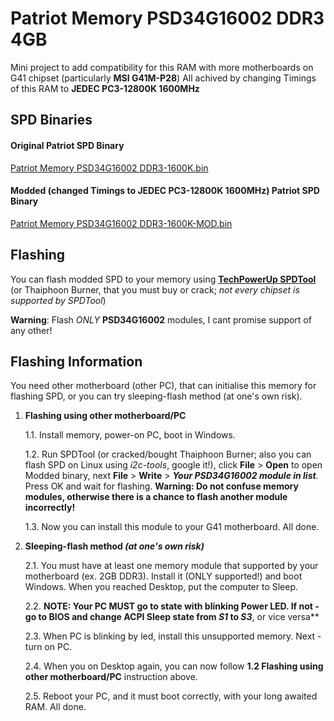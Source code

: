# Patriot Memory PSD34G16002 DDR3 4GB

Mini project to add compatibility for this RAM with more motherboards on G41 chipset (particularly **MSI G41M-P28**)
All achived by changing Timings of this RAM to **JEDEC PC3-12800K 1600MHz**



## SPD Binaries

#### Original Patriot SPD Binary

[Patriot Memory PSD34G16002 DDR3-1600K.bin](https://github.com/Ivan-Alone/Patriot-Memory-PSD34G16002/raw/master/Patriot%20Memory%20PSD34G16002%20DDR3-1600K.bin)

#### Modded (changed Timings to JEDEC PC3-12800K 1600MHz) Patriot SPD Binary

[Patriot Memory PSD34G16002 DDR3-1600K-MOD.bin](https://github.com/Ivan-Alone/Patriot-Memory-PSD34G16002/raw/master/Patriot%20Memory%20PSD34G16002%20DDR3-1600K%20-%20MOD.bin)



## Flashing

You can flash modded SPD to your memory using **[TechPowerUp SPDTool](https://github.com/Ivan-Alone/Patriot-Memory-PSD34G16002/raw/master/SPDTool_063.zip)** (or Thaiphoon Burner, that you must buy or crack; *not every chipset is supported by SPDTool*)

**Warning**: Flash *ONLY* **PSD34G16002** modules, I cant promise support of any other!



## Flashing Information

You need other motherboard (other PC), that can initialise this memory for flashing SPD, or you can try sleeping-flash method (at one's own risk).


1. **Flashing using other motherboard/PC**

    1.1. Install memory, power-on PC, boot in Windows.

    1.2. Run SPDTool (or cracked/bought Thaiphoon Burner; also you can flash SPD on Linux using *i2c-tools*, google it!), click **File** > **Open** to open Modded binary, next **File** > **Write** > ***Your PSD34G16002 module in list***. Press OK and wait for flashing. **Warning: Do not confuse memory modules, otherwise there is a chance to flash another module incorrectly!**

    1.3. Now you can install this module to your G41 motherboard. All done.


2. **Sleeping-flash method ***(at one's own risk)*****

    2.1. You must have at least one memory module that supported by your motherboard (ex. 2GB DDR3). Install it (ONLY supported!) and boot Windows. When you reached Desktop, put the computer to Sleep. 

    2.2. **NOTE: Your PC MUST go to state with blinking Power LED. If not - go to BIOS and change ACPI Sleep state from ***S1*** **to** ***S3*****, or vice versa**

    2.3. When PC is blinking by led, install this unsupported memory. Next - turn on PC. 

    2.4. When you on Desktop again, you can now follow **1.2 Flashing using other motherboard/PC** instruction above.

    2.5. Reboot your PC, and it must boot correctly, with your long awaited RAM. All done.


 
